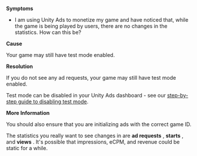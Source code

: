 

**Symptoms**


- I am using Unity Ads to monetize my game and have noticed that, while the game is being played by users, there are no changes in the statistics. How can this be?



**Cause**



Your game may still have test mode enabled.



**Resolution**



If you do not see any ad requests, your game may still have test mode enabled.



Test mode can be disabled in your Unity Ads dashboard - see our [step-by-step guide to disabling test mode](https://support.unity3d.com/hc/en-us/articles/213080523).



**More Information**



You should also ensure that you are initializing ads with the correct game ID.



The statistics you really want to see changes in are  **ad requests** ,  **starts** , and  **views** . It's possible that impressions, eCPM, and revenue could be static for a while.

